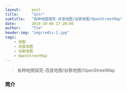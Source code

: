 ```yaml
---
layout:     post
title:      "Solr"
subtitle:   "各种地图探究-百度地图/谷歌地图/OpenStreetMap"
date:       2018-10-08 17:20:00
author:     "Tim"
header-img: "img/redis-2.jpg"
tags:
    - 地图
    - 百度地图
    - 谷歌地图
    - OpenStreetMap
---
```


> 各种地图探究-百度地图/谷歌地图/OpenStreetMap

### 简介
